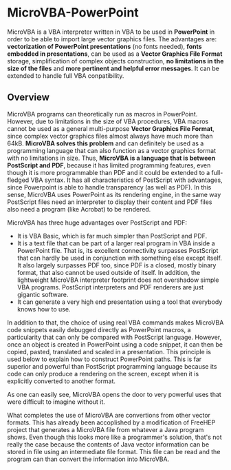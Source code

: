 # MicroVBA-PowerPoint
MicroVBA is a VBA interpreter written in VBA to be used in **PowerPoint** in order to be able to import large vector graphics files. The advantages are: **vectorization of PowerPoint presentations** (no fonts needed), **fonts embedded in presentations**, can be used as a **Vector Graphics File Format** storage, simplification of complex objects construction, **no limitations in the size of the files** and **more pertinent and helpful error messages**. It can be extended to handle full VBA conpatibility. 

## Overview
MicroVBA programs can theoretically run as macros in PowerPoint. However, due to limitations in the size of VBA procedures, 
VBA macros cannot be used as a general multi-purpose **Vector Graphics File Format**, since complex vector graphics files almost always have much more than 64kB. **MicroVBA solves this problem** and can definitely be used as a programming language that can also function as a vector graphics format with no limitations in size. Thus, **MicroVBA is a language that is between PostScript and PDF**, because it has limited programming features, even though it is more programmable than PDF and it could be extended to a full-fledged VBA syntax. It has all characteristics of PostScript with advantages, since Powerpoint is able to handle transparency (as well as PDF). In this sense, MicroVBA uses PowerPoint as its rendering engine, in the same way PostScript files need an interpreter to display their content and PDF files also need a program (like Acrobat) to be rendered.

MicroVBA has three huge advantages over PostScript and PDF:
- It is VBA Basic, which is far much simpler than PostScript and PDF.
- It is a text file that can be part of a larger real program in VBA inside a PowerPoint file. That is, its excellent connectivity surpasses PostScript that can hardly be used in conjunction with something else except itself. It also largely surpasses PDF too, since PDF is a closed, mostly binary format, that also cannot be used outside of itself. In addition, the lightweight MicroVBA interpreter footprint does not overshadow simple VBA programs. PostScript interpreters and PDF renderers are just gigantic software.
- It can generate a very high end presentation using a tool that everybody knows how to use.

In addition to that, the choice of using real VBA commands makes MicroVBA code snippets easily debugged directly as PowerPoint macros, a  particularity that can only be compared with PostScript language. However, once an object is created in PowerPoint using a code snippet, it can then be copied, pasted, translated and scaled in a presentation. This principle is used below to explain how to construct PowerPoint paths. This is far superior and powerful than PostScript programming language because its code can only produce a rendering on the screen, except when it is explicitly converted to another format.

As one can easily see, MicroVBA opens the door to very powerful uses that were difficult to imagine without it.

What completes the use of MicroVBA are convertions from other vector formats. This has already been accoplished by a modification of FreeHEP project that generates a MicroVBA file from whatever a Java program shows. Even though this looks more like a programmer's solution, that's not really the case because the contents of Java vector information can be stored in file using an intermediate file format. This file can be read and the program can than convert the information into MicroVBA.
